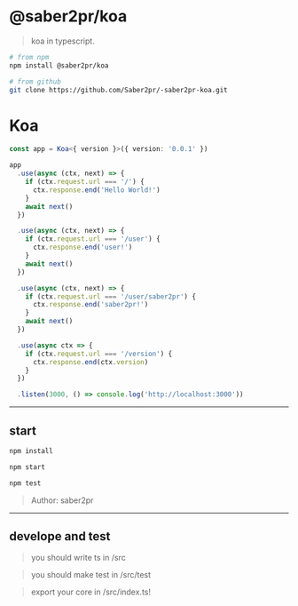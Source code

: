 # @saber2pr/koa

> koa in typescript.

```bash
# from npm
npm install @saber2pr/koa

# from github
git clone https://github.com/Saber2pr/-saber2pr-koa.git
```

# Koa

```ts
const app = Koa<{ version }>({ version: '0.0.1' })

app
  .use(async (ctx, next) => {
    if (ctx.request.url === '/') {
      ctx.response.end('Hello World!')
    }
    await next()
  })

  .use(async (ctx, next) => {
    if (ctx.request.url === '/user') {
      ctx.response.end('user!')
    }
    await next()
  })

  .use(async (ctx, next) => {
    if (ctx.request.url === '/user/saber2pr') {
      ctx.response.end('saber2pr!')
    }
    await next()
  })

  .use(async ctx => {
    if (ctx.request.url === '/version') {
      ctx.response.end(ctx.version)
    }
  })

  .listen(3000, () => console.log('http://localhost:3000'))
```

---

## start

```bash
npm install
```

```bash
npm start

npm test
```

> Author: saber2pr

---

## develope and test

> you should write ts in /src

> you should make test in /src/test

> export your core in /src/index.ts!
